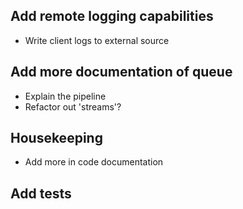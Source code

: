 ## Add remote logging capabilities

* Write client logs to external source

## Add more documentation of queue

* Explain the pipeline
* Refactor out 'streams'?

## Housekeeping

* Add more in code documentation

## Add tests